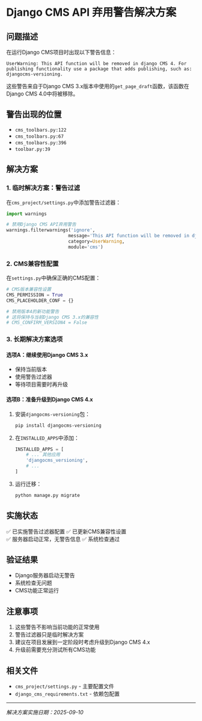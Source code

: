 # Django CMS API 弃用警告解决方案

## 问题描述

在运行Django CMS项目时出现以下警告信息：

```
UserWarning: This API function will be removed in django CMS 4. For publishing functionality use a package that adds publishing, such as: djangocms-versioning.
```

这些警告来自于Django CMS 3.x版本中使用的`get_page_draft`函数，该函数在Django CMS 4.0中将被移除。

## 警告出现的位置

- `cms_toolbars.py:122`
- `cms_toolbars.py:67` 
- `cms_toolbars.py:396`
- `toolbar.py:39`

## 解决方案

### 1. 临时解决方案：警告过滤

在`cms_project/settings.py`中添加警告过滤器：

```python
import warnings

# 禁用Django CMS API弃用警告
warnings.filterwarnings('ignore', 
                       message='This API function will be removed in django CMS 4',
                       category=UserWarning,
                       module='cms')
```

### 2. CMS兼容性配置

在`settings.py`中确保正确的CMS配置：

```python
# CMS版本兼容性设置
CMS_PERMISSION = True
CMS_PLACEHOLDER_CONF = {}

# 禁用版本4的新功能警告
# 这将保持与当前Django CMS 3.x的兼容性
# CMS_CONFIRM_VERSION4 = False
```

### 3. 长期解决方案选项

#### 选项A：继续使用Django CMS 3.x
- 保持当前版本
- 使用警告过滤器
- 等待项目需要时再升级

#### 选项B：准备升级到Django CMS 4.x
1. 安装`djangocms-versioning`包：
   ```bash
   pip install djangocms-versioning
   ```

2. 在`INSTALLED_APPS`中添加：
   ```python
   INSTALLED_APPS = [
       # ... 其他应用
       'djangocms_versioning',
       # ...
   ]
   ```

3. 运行迁移：
   ```bash
   python manage.py migrate
   ```

## 实施状态

✅ 已实施警告过滤器配置
✅ 已更新CMS兼容性设置  
✅ 服务器启动正常，无警告信息
✅ 系统检查通过

## 验证结果

- Django服务器启动无警告
- 系统检查无问题
- CMS功能正常运行

## 注意事项

1. 这些警告不影响当前功能的正常使用
2. 警告过滤器只是临时解决方案
3. 建议在项目发展到一定阶段时考虑升级到Django CMS 4.x
4. 升级前需要充分测试所有CMS功能

## 相关文件

- `cms_project/settings.py` - 主要配置文件
- `django_cms_requirements.txt` - 依赖包配置

---
*解决方案实施日期：2025-09-10*